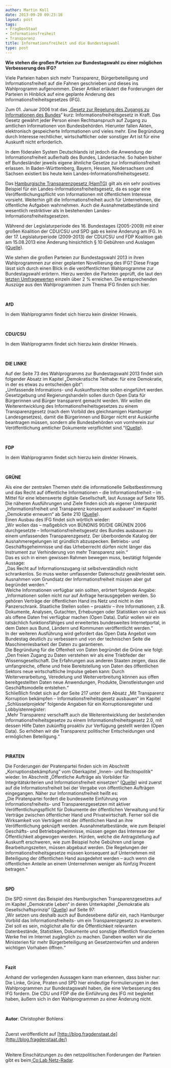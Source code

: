 ```yaml
---
author: Martin Koll
date: 2013-09-20 09:23:18
layout: post
tags:
- FragDenStaat
- Informationsfreiheit
- Transparenz
title: Informationsfreiheit und die Bundestagswahl
type: post
---
```


**Wie stehen die großen Parteien zur Bundestagswahl zu einer möglichen Verbesserung des IFG?**

Viele Parteien haben sich mehr Transparenz, Bürgerbeteiligung und Informationsfreiheit auf die Fahnen geschrieben und dieses ins Wahlprogramm aufgenommen. Dieser Artikel erläutert die Forderungen der Parteien in Hinblick auf eine geplante Änderung des Informationsfreiheitsgesetzes (IFG).

Zum 01. Januar 2006 trat das „[Gesetz zur Regelung des Zugangs zu Informationen des Bundes](http://www.tumblr.com/blog/%20http://www.gesetze-im-internet.de/ifg/%20)“ kurz: Informationsfreiheitsgesetz in Kraft. Das Gesetz gewährt jeder Person einen Rechtsanspruch auf Zugang zu amtlichen Informationen von Bundesbehörden. Hierunter fallen Akten, elektronisch gespeicherte Informationen und vieles mehr. Eine Begründung durch Interesse rechtlicher, wirtschaftlicher oder sonstiger Art ist für eine Auskunft nicht erforderlich.

In dem föderalen System Deutschlands ist jedoch die Anwendung der Informationsfreiheit außerhalb des Bundes, Ländersache. So haben bisher elf Bundesländer jeweils eigene ähnliche Gesetze zur Informationsfreiheit erlassen. In Baden-Württemberg, Bayern, Hessen, Niedersachsen und Sachsen existiert bis heute kein Landes-Informationsfreiheitsgesetz.

Das [Hamburgische Transparenzgesetz (HamTG)](http://www.hamburg.de/transparenzgesetz/) gilt als ein sehr positives Beispiel für ein Landes-Informationsfreiheitsgesetz, da es sogar eine Veröffentlichungspflicht von Informationen mit öffentlichem Interesse vorsieht. Weiterhin gilt die Informationsfreiheit auch für Unternehmen, die öffentliche Aufgaben wahrnehmen. Auch die Ausnahmetatbestände sind wesentlich restriktiver als in bestehenden Landes-Informationsfreiheitsgesetzen.

Während der Legislaturperiode des 16. Bundestages (2005-2009) mit einer großen Koalition der CDU/CSU und SPD gab es keine Änderung am IFG. In der 17. Legislaturperiode (2009-2013) der CDU/CSU und FDP Koalition gab am 15.08.2013 eine Änderung hinsichtlich § 10 Gebühren und Auslagen ([Quelle](http://www.buzer.de/gesetz/7082/al40584-0.htm%20)).

Wie stehen die großen Parteien zur Bundestagswahl 2013 in ihren Wahlprogrammen zur einer geplanten Novellierung des IFG? Diese Frage lässt sich durch einen Blick in die veröffentlichten Wahlprogramme zur Bundestagswahl erörtern. Hierzu werden die Parteien geprüft, die laut den [letzten Umfragewerten](http://www.wahlumfragen.org/bundestagswahl/wahlumfragen_bundestagswahl.php%20) einzeln über 2 % erreichen. Die entsprechenden Auszüge aus den Wahlprogrammen zum Thema IFG finden sich hier.

 

**AfD**

In dem Wahlprogramm findet sich hierzu kein direkter Hinweis.

 

**CDU/CSU**

In dem Wahlprogramm findet sich hierzu kein direkter Hinweis.

 

**DIE LINKE**

Auf der Seite 73 des Wahlprogramms zur Bundestagswahl 2013 findet sich folgender Absatz im Kapitel „Demokratische Teilhabe: für eine Demokratie, in der es etwas zu entscheiden gibt“:  
„Umfassende Informations- und Auskunftsrechte sollen eingeführt werden. Gesetzgebung und Regierungshandeln sollen durch Open Data für Bürgerinnen und Bürger transparent gemacht werden. Wir wollen die Weiterentwicklung des Informationsfreiheitsgesetzes zu einem Transparenzgesetz (nach dem Vorbild des gleichnamigen Hamburger Landesgesetzes), damit die Bürgerinnen und Bürger nicht erst Auskünfte beantragen müssen, sondern alle Bundesbehörden von vornherein zur Veröffentlichung amtlicher Dokumente verpflichtet sind.“([Quelle](http://www.die-linke.de/fileadmin/download/wahlen2013/bundestagswahlprogramm/bundestagswahlprogramm2013_langfassung.pdf%20)).

 

**FDP**

In dem Wahlprogramm findet sich hierzu kein direkter Hinweis.

 

**GRÜNE**

Als eine der zentralen Themen steht die informationelle Selbstbestimmung und das Recht auf öffentliche Informationen – die Informationsfreiheit – im Mittel für eine lebenswerte digitale Gesellschaft, laut Aussage auf Seite 195. Die näheren Ausführungen und Ziele finden sich als eigener Unterpunkt „Informationsfreiheit und Transparenz konsequent ausbauen“ im Kapitel „Demokratie erneuern“ ab Seite 210 ([Quelle](http://www.tumblr.com/blog/%20http://www.gruene.de/fileadmin/user_upload/Dokumente/Wahlprogramm/Wahlprogramm-barrierefrei.pdf%20)).  
Einen Ausbau des IFG findet sich wörtlich wieder:  
„Wir wollen das – maßgeblich von BÜNDNIS 90/DIE GRÜNEN 2006 durchgesetzte – Informationsfreiheitsgesetz des Bundes ausbauen zu einem umfassenden Transparenzgesetz. Der überbordende Katalog der Ausnahmeregelungen ist gründlich abzuspecken. Betriebs- und Geschäftsgeheimnisse und das Urheberrecht dürfen nicht länger das Instrument zur Verhinderung von mehr Transparenz sein.“  
Das es sich in einen gewissen Rahmen bewegen muss, bestätigt folgende Aussage:  
„Das Recht auf Informationszugang ist selbstverständlich nicht schrankenlos. So muss weiter umfassender Datenschutz gewährleistet sein. Ausnahmen vom Grundsatz der Informationsfreiheit müssen aber gut begründet werden.“  
Welche Informationen verfügbar sein sollten, erörtert folgende Angabe:  
„Informationen sollen nicht nur auf Anfrage herausgegeben werden. So gehören Verträge der öffentlichen Hand ins Netz und nicht in den Panzerschrank. Staatliche Stellen sollen – proaktiv – ihre Informationen, z.B. Dokumente, Analysen, Gutachten, Erhebungen oder Statistiken von sich aus als offene Daten frei verfügbar machen (Open Data). Dafür wollen wir ein tatsächlich funktionsfähiges und erweitertes bundesweites Internetportal, in dem Daten aus Bund, Ländern und Kommunen veröffentlicht werden.“  
In der weiteren Ausführung wird gefordert das Open Data Angebot vom Bundestag deutlich zu verbessern und von der technischen Seite die Maschinenlesbarkeit der Daten zu garantieren.  
Die Begründung für die Offenheit von Daten begründet die Grüne wie folgt:  
„Den freien Zugang zu Daten verstehen wir als eine Triebfeder der Wissensgesellschaft. Die Erfahrungen aus anderen Staaten zeigen, dass die umfangreiche, offene und freie Bereitstellung von Daten des öffentlichen Sektors neue wirtschaftliche Impulse geben kann: Durch Weiterverarbeitung, Veredelung und Weiterverbreitung können aus offen bereitgestellten Daten neue Anwendungen, Produkte, Dienstleistungen und Geschäftsmodelle entstehen.“  
Schließlich findet sich auf der Seite 217 unter dem Absatz „Mit Transparenz Korruption bekämpfen – Informationsfreiheitsgesetz ausbauen“ im Kapitel „Schlüsselprojekte“ folgende Angaben für ein Korruptionsregister und Lobbyistenregister:  
„Mehr Transparenz verschafft auch die Weiterentwicklung der bestehenden Informationsfreiheitsgesetze zu einem Informationsfreiheitsgesetz 2.0, mit dessen Hilfe Daten zukünftig proaktiv zur Verfügung gestellt werden (Open Data). So erhöhen wir die Transparenz politischer Entscheidungen und ermöglichen Beteiligung.“

 

**PIRATEN**

Die Forderungen der Piratenpartei finden sich im Abschnitt „Korruptionsbekämpfung“ vom Oberkapitel „Innen- und Rechtspolitik“ wieder. Im Abschnitt „Öffentliche Aufträge als Vorbilder für Integritätskriterien und Informationsfreiheit einsetzen“ ([Quelle](http://www.piratenpartei.de/wp-content/uploads/2013/06/PP-Bund-BTW13v1.pdf%20)) wird zuerst auf die Informationsfreiheit bei der Vergabe von öffentlichen Aufträgen eingegangen. Näher zur Informationsfreiheit heißt es:  
„Die Piratenpartei fordert die bundesweite Einführung von Informationsfreiheits- und Transparenzgesetzen mit aktiver Veröffentlichungspflicht für Dokumente der öffentlichen Verwaltung und für Verträge zwischen öffentlicher Hand und Privatwirtschaft. Ferner soll die Wirksamkeit von Verträgen mit der öffentlichen Hand an ihre Veröffentlichung geknüpft werden. Ausnahmetatbestände, wie zum Beispiel Geschäfts- und Betriebsgeheimnisse, müssen gegen das Interesse der Öffentlichkeit abgewogen werden. Hürden, welche die Antragstellung auf Auskunft erschweren, wie zum Beispiel hohe Gebühren und lange Bearbeitungszeiten, müssen abgebaut werden. Die Regelungen der Informationsfreiheitsgesetze müssen konsequent auf Unternehmen mit Beteiligung der öffentlichen Hand ausgedehnt werden – auch wenn die öffentlichen Anteile an einem Unternehmen weniger als fünfzig Prozent betragen.“

 

**SPD**

Die SPD nimmt das Beispiel des Hamburgischen Transparenzgesetzes auf im Kapitel „Demokratie Leben“ in deren Unterkapitel „Demokratie als Gesellschaftsprinzip“ ([Quelle](http://www.tumblr.com/blog/%20http://www.spd.de/linkableblob/96686/data/%20)) auf Seite 97:  
„Wir setzen uns deshalb auch auf Bundesebene dafür ein, nach Hamburger Vorbild das Informationsfreiheits- um ein Transparenzgesetz zu erweitern. Ziel soll es sein, möglichst alle für die Öffentlichkeit relevanten Datenbestände, Statistiken, Dokumente und sonstige öffentlich finanzierten Werke frei im Internet zugänglich zu machen. Daneben wollen wir die Ministerien für mehr Bürgerbeteiligung an Gesetzentwürfen und anderen wichtigen Vorhaben öffnen.“

 

**Fazit**

Anhand der vorliegenden Aussagen kann man erkennen, dass bisher nur: Die Linke, Grüne, Piraten und SPD hier eindeutige Formulierungen in den Wahlprogrammen zur Bundestagswahl haben, die eine Verbesserung des IFG fordern. Die CDU und FDP die die Einführung des IFG mit begleitet haben, äußern sich in den Wahlprogrammen zu einer Änderung nicht.

 

**Autor**: Christopher Bohlens  
 

Zuerst veröffentlicht auf [http://blog.fragdenstaat.de](http://blog.fragdenstaat.de/)  
 

Weitere Einschätzungen zu den netzpolitischen Forderungen der Parteien gibt es beim[ Co:Lab Netz-Radar](http://netzradar.collaboratory.de/).